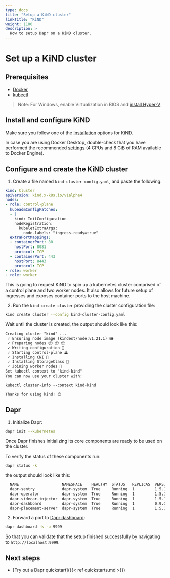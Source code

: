 ```yaml
---
type: docs
title: "Setup a KiND cluster"
linkTitle: "KiND"
weight: 1100
description: >
  How to setup Dapr on a KiND cluster.
---
```


# Set up a KiND cluster

## Prerequisites

- [Docker](https://docs.docker.com/install/)
- [kubectl](https://kubernetes.io/docs/tasks/tools/)

> Note: For Windows, enable Virtualization in BIOS and [install Hyper-V](https://docs.microsoft.com/virtualization/hyper-v-on-windows/quick-start/enable-hyper-v)

## Install and configure KiND

Make sure you follow one of the [Installation](https://kind.sigs.k8s.io/docs/user/quick-start) options for KiND.

In case you are using Docker Desktop, double-check that you have performed the recommended [settings](https://kind.sigs.k8s.io/docs/user/quick-start#settings-for-docker-desktop) (4 CPUs and 8 GiB of RAM available to Docker Engine).

## Configure and create the KiND cluster

1. Create a file named `kind-cluster-config.yaml`, and paste the following:
```yaml
kind: Cluster
apiVersion: kind.x-k8s.io/v1alpha4
nodes:
- role: control-plane
  kubeadmConfigPatches:
  - |
    kind: InitConfiguration
    nodeRegistration:
      kubeletExtraArgs:
        node-labels: "ingress-ready=true"
  extraPortMappings:
  - containerPort: 80
    hostPort: 8081
    protocol: TCP
  - containerPort: 443
    hostPort: 8443
    protocol: TCP
- role: worker
- role: worker
```

This is going to request KiND to spin up a kubernetes cluster comprised of a control plane and two worker nodes. It also allows for future setup of ingresses and exposes container ports to the host machine.

2. Run the `kind create cluster` providing the cluster configuration file:

```bash
kind create cluster --config kind-cluster-config.yaml
```

Wait until the cluster is created, the output should look like this:

```md
Creating cluster "kind" ...
 ✓ Ensuring node image (kindest/node:v1.21.1) 🖼
 ✓ Preparing nodes 📦 📦 📦
 ✓ Writing configuration 📜
 ✓ Starting control-plane 🕹️
 ✓ Installing CNI 🔌
 ✓ Installing StorageClass 💾
 ✓ Joining worker nodes 🚜
Set kubectl context to "kind-kind"
You can now use your cluster with:

kubectl cluster-info --context kind-kind

Thanks for using kind! 😊
```

## Dapr

1. Initialize Dapr:
```bash
dapr init --kubernetes
```

Once Dapr finishes initializing its core components are ready to be used on the cluster. 

To verify the status of these components run:
```bash
dapr status -k
```
the output should look like this:

```md
  NAME                   NAMESPACE    HEALTHY  STATUS   REPLICAS  VERSION  AGE  CREATED
  dapr-sentry            dapr-system  True     Running  1         1.5.1    53s  2021-12-10 09:27.17
  dapr-operator          dapr-system  True     Running  1         1.5.1    53s  2021-12-10 09:27.17
  dapr-sidecar-injector  dapr-system  True     Running  1         1.5.1    53s  2021-12-10 09:27.17
  dapr-dashboard         dapr-system  True     Running  1         0.9.0    53s  2021-12-10 09:27.17
  dapr-placement-server  dapr-system  True     Running  1         1.5.1    52s  2021-12-10 09:27.18
```

2. Forward a port to [Dapr dashboard](https://docs.dapr.io/reference/cli/dapr-dashboard/):

```bash
dapr dashboard -k -p 9999
```

So that you can validate that the setup finished successfully by navigating to `http://localhost:9999`.

## Next steps
- [Try out a Dapr quickstart]({{< ref quickstarts.md >}})

